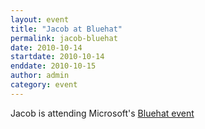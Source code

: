 ```yaml
---
layout: event
title: "Jacob at Bluehat"
permalink: jacob-bluehat
date: 2010-10-14
startdate: 2010-10-14
enddate: 2010-10-15
author: admin
category: event
---
```


Jacob is attending Microsoft's [Bluehat event](http://technet.microsoft.com/en-us/security/cc261637.aspx)

